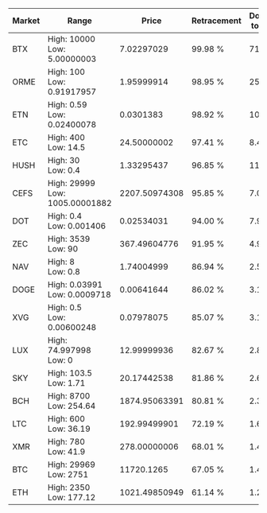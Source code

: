 | Market | Range | Price| Retracement | Doubles to 50% |
| --- | --- | --- | --- | --- |
| BTX | High: 10000<br />Low: 5.00000003 | 7.02297029 | 99.98 % | 712.31 |
| ORME | High: 100<br />Low: 0.91917957 | 1.95999914 | 98.95 % | 25.74 |
| ETN | High: 0.59<br />Low: 0.02400078 | 0.0301383 | 98.92 % | 10.19 |
| ETC | High: 400<br />Low: 14.5 | 24.50000002 | 97.41 % | 8.46 |
| HUSH | High: 30<br />Low: 0.4 | 1.33295437 | 96.85 % | 11.40 |
| CEFS | High: 29999<br />Low: 1005.00001882 | 2207.50974308 | 95.85 % | 7.02 |
| DOT | High: 0.4<br />Low: 0.001406 | 0.02534031 | 94.00 % | 7.92 |
| ZEC | High: 3539<br />Low: 90 | 367.49604776 | 91.95 % | 4.94 |
| NAV | High: 8<br />Low: 0.8 | 1.74004999 | 86.94 % | 2.53 |
| DOGE | High: 0.03991<br />Low: 0.0009718 | 0.00641644 | 86.02 % | 3.19 |
| XVG | High: 0.5<br />Low: 0.00600248 | 0.07978075 | 85.07 % | 3.17 |
| LUX | High: 74.997998<br />Low: 0 | 12.99999936 | 82.67 % | 2.88 |
| SKY | High: 103.5<br />Low: 1.71 | 20.17442538 | 81.86 % | 2.61 |
| BCH | High: 8700<br />Low: 254.64 | 1874.95063391 | 80.81 % | 2.39 |
| LTC | High: 600<br />Low: 36.19 | 192.99499901 | 72.19 % | 1.65 |
| XMR | High: 780<br />Low: 41.9 | 278.00000006 | 68.01 % | 1.48 |
| BTC | High: 29969<br />Low: 2751 | 11720.1265 | 67.05 % | 1.40 |
| ETH | High: 2350<br />Low: 177.12 | 1021.49850949 | 61.14 % | 1.24 |
